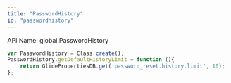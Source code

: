 ```yaml
---
title: "PasswordHistory"
id: "passwordhistory"
---
```


API Name: global.PasswordHistory

```js
var PasswordHistory = Class.create();
PasswordHistory.getDefaultHistoryLimit = function (){
	return GlidePropertiesDB.get('password_reset.history.limit', 10);
};
```